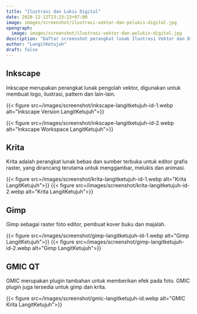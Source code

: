 ```yaml
---
title: "Ilustrasi dan Lukis Digital"
date: 2020-12-12T23:23:23+07:00
image: images/screenshot/ilustrasi-vektor-dan-pelukis-digital.jpg
opengraph:
  image: images/screenshot/ilustrasi-vektor-dan-pelukis-digital.jpg
description: "Daftar screenshot perangkat lunak Ilustrasi Vektor dan Digital Painting di LangitKetujuh"
author: "LangitKetujuh"
draft: false
---
```


## Inkscape

Inkscape merupakan perangkat lunak pengolah vektor, digunakan untuk membuat logo, ilustrasi, pattern dan lain-lain.

{{< figure src=/images/screenshot/inkscape-langitketujuh-id-1.webp alt="Inkscape Version LangitKetujuh">}}

{{< figure src=/images/screenshot/inkscape-langitketujuh-id-2.webp alt="Inkscape Workspace LangitKetujuh">}}

## Krita

Krita adalah perangkat lunak bebas dan sumber terbuka untuk editor grafis raster, yang dirancang terutama untuk menggambar, melukis dan animasi.

{{< figure src=/images/screenshot/krita-langitketujuh-id-1.webp alt="Krita LangitKetujuh">}}
{{< figure src=/images/screenshot/krita-langitketujuh-id-2.webp alt="Krita LangitKetujuh">}}

## Gimp

Gimp sebagai raster foto editor, pembuat kover buku dan majalah.


{{< figure src=/images/screenshot/gimp-langitketujuh-id-1.webp alt="Gimp LangitKetujuh">}}
{{< figure src=/images/screenshot/gimp-langitketujuh-id-2.webp alt="Gimp LangitKetujuh">}}

## GMIC QT

GMIC merupakan plugin tambahan untuk memberikan efek pada foto. GMIC plugin juga tersedia untuk gimp dan krita.

{{< figure src=/images/screenshot/gmic-langitketujuh-id.webp alt="GMIC Krita LangitKetujuh">}}
